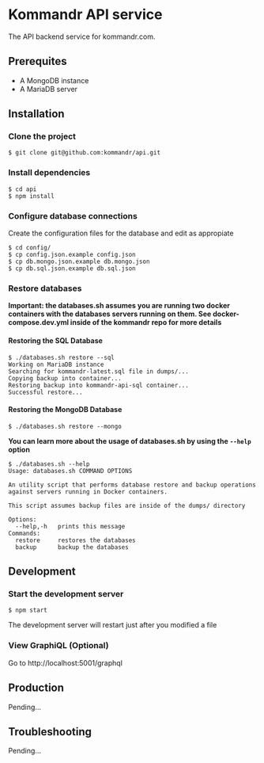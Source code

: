 # Kommandr API service

The API backend service for kommandr.com.

## Prerequites
- A MongoDB instance
- A MariaDB server

## Installation
### Clone the project
```
$ git clone git@github.com:kommandr/api.git
 ```
 
### Install dependencies
```
$ cd api
$ npm install
```

### Configure database connections
Create the configuration files for the database and edit as appropiate
```
$ cd config/
$ cp config.json.example config.json
$ cp db.mongo.json.example db.mongo.json
$ cp db.sql.json.example db.sql.json
```

### Restore databases
**Important: the databases.sh assumes you are running two docker containers with the databases servers running on them. See docker-compose.dev.yml inside of the kommandr repo for more details**

#### Restoring the SQL Database
```
$ ./databases.sh restore --sql
Working on MariaDB instance
Searching for kommandr-latest.sql file in dumps/...
Copying backup into container...
Restoring backup into kommandr-api-sql container...
Successful restore...
```
#### Restoring the MongoDB Database
```
$ ./databases.sh restore --mongo
```
**You can learn more about the usage of databases.sh by using the `--help` option**
```
$ ./databases.sh --help
Usage: databases.sh COMMAND OPTIONS

An utility script that performs database restore and backup operations
against servers running in Docker containers.

This script assumes backup files are inside of the dumps/ directory

Options:
  --help,-h   prints this message
Commands:
  restore     restores the databases
  backup      backup the databases

```

## Development

### Start the development server
```
$ npm start
```

The development server will restart just after you modified a file


### View GraphiQL (Optional)
Go to http://localhost:5001/graphql

## Production
Pending...

## Troubleshooting
Pending...
